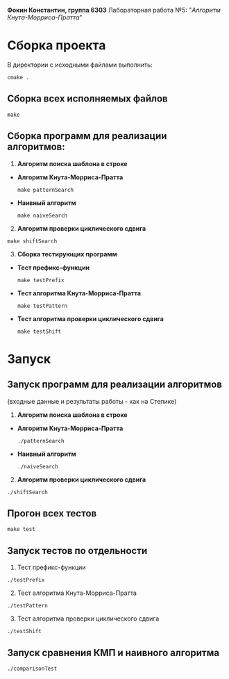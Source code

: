 **Фокин Константин, группа 6303** Лабораторная работа №5: "*Алгоритм Кнута-Морриса-Пратта*"

# **Сборка проекта**
В директории с исходными файлами выполнить:

 ```cmake .```
## **Сборка всех исполняемых файлов**

 ```make```
## **Сборка программ для реализации алгоритмов:**
1. **Алгоритм поиска шаблона в строке**
+ **Алгоритм Кнута-Морриса-Пратта**

  ```make patternSearch```
+ **Наивный алгоритм**

  ```make naiveSearch```

2. **Алгоритм проверки циклического сдвига**

  ```make shiftSearch```

3. **Сборка тестирующих программ**
+ **Тест префикс-функции**

  ```make testPrefix```
+ **Тест алгоритма Кнута-Морриса-Пратта**

  ```make testPattern```
+ **Тест алгоритма проверки циклического сдвига**

  ```make testShift```
# **Запуск**
## **Запуск программ для реализации алгоритмов**
(входные данные и результаты работы - как на Степике)

1. **Алгоритм поиска шаблона в строке**
+ **Алгоритм Кнута-Морриса-Пратта**

  ```./patternSearch```
+ **Наивный алгоритм**

  ```./naiveSearch```
2. **Алгоритм проверки циклического сдвига**

  ```./shiftSearch```
## **Прогон всех тестов**

 ```make test```
## **Запуск тестов по отдельности**
1. Тест префикс-функции

  ```./testPrefix```

2. Тест алгоритма Кнута-Морриса-Пратта

  ```./testPattern```

3. Тест алгоритма проверки циклического сдвига

  ```./testShift```
## **Запуск сравнения КМП и наивного алгоритма**

 ```./comparisonTest```
